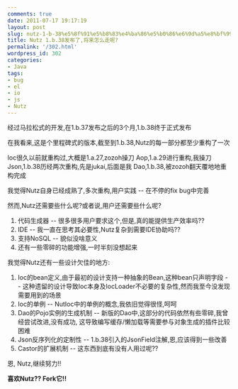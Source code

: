 ```yaml
---
comments: true
date: 2011-07-17 19:17:19
layout: post
slug: nutz-1-b-38%e5%8f%91%e5%b8%83%e4%ba%86%e5%b0%86%e6%9d%a5%e8%bf%99%e4%b9%88%e8%b5%b0%e5%91%a2
title: Nutz 1.b.38发布了,将来怎么走呢?
permalink: '/302.html'
wordpress_id: 302
categories:
- Java
tags:
- bug
- el
- io
- js
- Nutz
---
```


经过马拉松式的开发,在1.b.37发布之后的3个月,1.b.38终于正式发布

在我看来,这是个里程碑式的版本,截至到1.b.38,Nutz的每一部分都至少重构了一次

Ioc很久以前就重构过,大概是1.a.27,zozoh操刀
Aop,1.a.29进行重构,我操刀
Json,1.b.38历经两次重构,先是jukai,后面是我
Dao,1.b.38,被zozoh翻天覆地地重构完成

我觉得Nutz自身已经成熟了,多次重构,用户实践 -- 在不停的fix bug中完善

然而,Nutz还需要些什么呢?或者说,用户还需要些什么呢?
1. 代码生成器 -- 很多很多用户要求这个,但是,真的能提供生产效率吗??
2. IDE -- 我一直在思考其必要性,Nutz复杂到需要IDE协助吗??
3. 支持NoSQL -- 貌似没啥意义
4. 还有一些零碎的功能增强,一时半刻没想起来

我觉得Nutz还有一些设计欠佳的地方:
1. Ioc的bean定义,由于最初的设计支持一种抽象的Bean,这种bean只声明字段 -- 这种遗留的设计导致Ioc本身及IocLoader不必要的复杂性,然而我至今没发现需要用到的场景
2. Ioc的单例 -- NutIoc中的单例的概念,我依旧觉得很怪,呵呵
3. Dao的Pojo实例的生成机制 -- 新版的Dao中,这部分的代码依然有些零碎,我曾经尝试改进,没有成功, 这导致编写缓存/懒加载等需要参与对象生成的插件比较困难
4. Json反序列化的定制性 -- 1.b.38引入的JsonField注解,恩,应该得到一些改善
5. Castor的扩展机制 -- 这东西到底有没有人用过呢??


恩, Nutz,继续努力!!

**喜欢Nutz?? Fork它!!**

